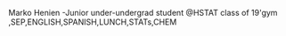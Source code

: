 Marko Henien
-Junior under-undergrad student @HSTAT
class of 19'gym ,SEP,ENGLISH,SPANISH,LUNCH,STATs,CHEM